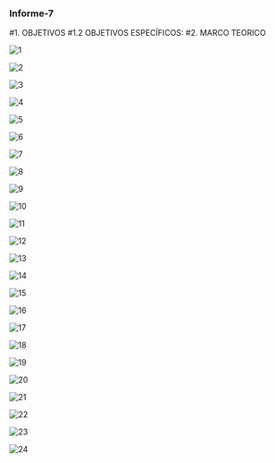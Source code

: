 ### Informe-7

#1. OBJETIVOS
#1.2 OBJETIVOS ESPECÍFICOS:
#2. MARCO TEORICO

![1](https://user-images.githubusercontent.com/105374427/185025498-82bb3c3c-8312-4e6f-8d32-a7cb508b6edf.png)

![2](https://user-images.githubusercontent.com/105374427/185025503-90cf4c43-f97c-4b7d-968f-0e366bc824e8.png)

![3](https://user-images.githubusercontent.com/105374427/185025504-7a7b1a84-3d97-4525-88f4-ed57f32d7815.png)

![4](https://user-images.githubusercontent.com/105374427/185025505-9748bc68-639e-48d5-880d-a9fcb9cd963b.png)

![5](https://user-images.githubusercontent.com/105374427/185025507-12130409-3b89-4afc-bc84-501044b8f9ec.png)

![6](https://user-images.githubusercontent.com/105374427/185025508-8d053e1b-fdd6-4300-8449-7f953ce2cecf.png)

![7](https://user-images.githubusercontent.com/105374427/185025510-0a21cac6-1d49-4adc-b93f-9f941ca04931.png)

![8](https://user-images.githubusercontent.com/105374427/185025511-3cb47696-239e-4a1f-b151-75e87430a9ad.png)

![9](https://user-images.githubusercontent.com/105374427/185025514-2fd93b88-9717-4bb3-822a-b4e7d5706ccd.png)

![10](https://user-images.githubusercontent.com/105374427/185025516-1568b113-e586-4f8a-9e73-4d3d36b90d5c.png)

![11](https://user-images.githubusercontent.com/105374427/185025517-dc89e11f-e0d0-4768-9c9a-1a7d0ae0e68e.png)

![12](https://user-images.githubusercontent.com/105374427/185025518-9cbd01a2-d5a2-4d75-9c77-f9dd5f4f8b49.png)

![13](https://user-images.githubusercontent.com/105374427/185025520-4a568701-9456-4c11-9962-62c69feb96cd.png)

![14](https://user-images.githubusercontent.com/105374427/185025521-891ce0db-9c8b-44f5-9dc7-a02820cd280d.png)

![15](https://user-images.githubusercontent.com/105374427/185025522-739b5556-ccfa-431c-bd84-39785ab3eb94.png)

![16](https://user-images.githubusercontent.com/105374427/185025523-fcd7edb1-e41e-4d49-8a83-019863c2aa40.png)

![17](https://user-images.githubusercontent.com/105374427/185025525-03cfa408-c507-4057-ab5b-a547ef5c458d.png)

![18](https://user-images.githubusercontent.com/105374427/185025526-abc72ce8-2a00-4692-84ef-e687aa089871.png)

![19](https://user-images.githubusercontent.com/105374427/185025527-0fb07fda-0b7c-46b3-9837-2c89b89e8be8.png)

![20](https://user-images.githubusercontent.com/105374427/185025528-87604c2d-229d-47cc-b772-4c5ab8f78f54.png)

![21](https://user-images.githubusercontent.com/105374427/185025529-e61ab160-fc42-4ede-9c70-1fa03c96d9d2.png)

![22](https://user-images.githubusercontent.com/105374427/185025532-f6ecbd73-6100-44c4-80a7-081e15974d15.png)

![23](https://user-images.githubusercontent.com/105374427/185025533-27e123f4-c7c7-4dac-a73a-86df734d1bb9.png)

![24](https://user-images.githubusercontent.com/105374427/185025534-146406a9-d79b-4e96-b6a8-9e5623725015.png)

  
